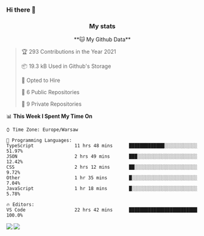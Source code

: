 ### Hi there 👋

<!--
**DamianKocjan/DamianKocjan** is a ✨ _special_ ✨ repository because its `README.md` (this file) appears on your GitHub profile.

Here are some ideas to get you started:

- 🔭 I’m currently working on ...
- 🌱 I’m currently learning ...
- 👯 I’m looking to collaborate on ...
- 🤔 I’m looking for help with ...
- 💬 Ask me about ...
- 📫 How to reach me: ...
- 😄 Pronouns: ...
- ⚡ Fun fact: ...
-->

<h3 align="center">My stats</h3>

<p align="center">
    <!--START_SECTION:waka-->
**🐱 My Github Data** 

> 🏆 293 Contributions in the Year 2021
 > 
> 📦 19.3 kB Used in Github's Storage 
 > 
> 💼 Opted to Hire
 > 
> 📜 6 Public Repositories 
 > 
> 🔑 9 Private Repositories  
 > 
📊 **This Week I Spent My Time On** 

```text
⌚︎ Time Zone: Europe/Warsaw

💬 Programming Languages: 
TypeScript               11 hrs 48 mins      █████████████░░░░░░░░░░░░   51.97% 
JSON                     2 hrs 49 mins       ███░░░░░░░░░░░░░░░░░░░░░░   12.42% 
CSS                      2 hrs 12 mins       ██░░░░░░░░░░░░░░░░░░░░░░░   9.72% 
Other                    1 hr 35 mins        █░░░░░░░░░░░░░░░░░░░░░░░░   7.04% 
JavaScript               1 hr 18 mins        █░░░░░░░░░░░░░░░░░░░░░░░░   5.78%

🔥 Editors: 
VS Code                  22 hrs 42 mins      █████████████████████████   100.0%

```


<!--END_SECTION:waka-->
</p>

<img align="left" src="https://github-readme-stats.vercel.app/api?username=DamianKocjan&&layout=compact&count_private=true&show_icons=true&hide_border=true&include_all_commits=true&bg_color=0D1117&title_color=FFFFFF&text_color=FFFFFF&icon_color=FFFFFF">
<img align="left" src="https://github-readme-stats.vercel.app/api/top-langs/?username=DamianKocjan&layout=compact&hide_border=true&card_width=250&bg_color=0D1117&title_color=FFFFFF&text_color=FFFFFF&icon_color=FFFFFF">
